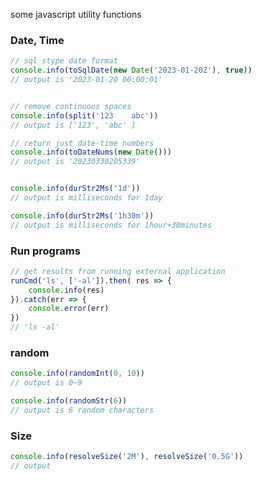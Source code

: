 some javascript utility functions

### Date, Time
```javascript
// sql stype date format
console.info(toSqlDate(new Date('2023-01-20Z'), true))
// output is '2023-01-20 00:00:01'


// remove continuous spaces
console.info(split('123    abc'))
// output is ['123', 'abc' ]

// return just date-time numbers
console.info(toDateNums(new Date()))
// output is '20230330205339'


console.info(durStr2Ms('1d'))
// output is milliseconds for 1day

console.info(durStr2Ms('1h30m'))
// output is milliseconds for 1hour+30minutes
```

### Run programs
```javascript
// get results from running external application 
runCmd('ls', ['-al']).then( res => {
    console.info(res)
}).catch(err => {
    console.error(err)
})
// 'ls -al'
```

### random
```javascript
console.info(randomInt(0, 10))
// output is 0~9

console.info(randomStr(6))
// output is 6 random characters
```

### Size
```javascript
console.info(resolveSize('2M'), resolveSize('0.5G'))
// output

```